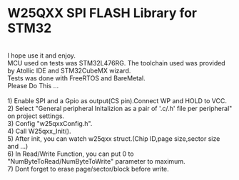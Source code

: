 # W25QXX SPI FLASH Library for STM32
<br />
I hope use it and enjoy.
<br />
MCU used on tests was STM32L476RG.
The toolchain used was provided by Atollic IDE and STM32CubeMX wizard.
<br />
Tests was done with FreeRTOS and BareMetal.
 <br />
Please Do This ...
<br />
<br />
1) Enable SPI and a Gpio as output(CS pin).Connect WP and HOLD to VCC.
<br />
2) Select "General peripheral Initalizion as a pair of '.c/.h' file per peripheral" on project settings.
<br />
3) Config "w25qxxConfig.h".
<br />
4) Call W25qxx_Init(). 
<br />
5) After init, you can watch w25qxx struct.(Chip ID,page size,sector size and ...)
<br />
6) In Read/Write Function, you can put 0 to "NumByteToRead/NumByteToWrite" parameter to maximum.
<br />
7) Dont forget to erase page/sector/block before write.


